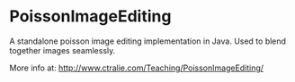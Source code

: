 PoissonImageEditing
===================

A standalone poisson image editing implementation in Java.  Used to blend together images seamlessly.

More info at:
http://www.ctralie.com/Teaching/PoissonImageEditing/
